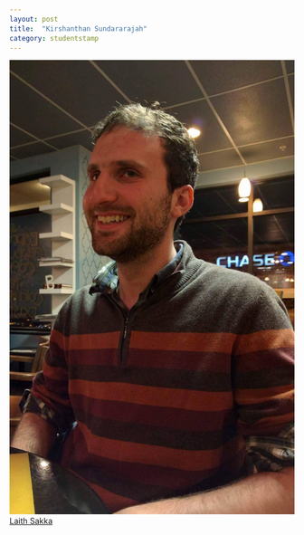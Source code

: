 ```yaml
---
layout: post
title:  "Kirshanthan Sundararajah"
category: studentstamp
---
```

<a href="https://sites.google.com/site/sakkalaith/">
<img src="assets/laith.jpg" alt="Laith Sakka">
<span class="student-name">Laith Sakka</span>
</a>
